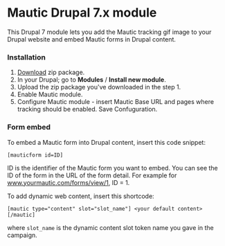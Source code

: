 Mautic Drupal 7.x module
========================

This Drupal 7 module lets you add the Mautic tracking gif image to your Drupal website and embed Mautic forms in Drupal content.

### Installation

1. [Download](https://github.com/mautic/mautic-drupal/archive/7.x.zip) zip package.
2. In your Drupal; go to **Modules** / **Install new module**.
3. Upload the zip package you've downloaded in the step 1.
4. Enable Mautic module.
5. Configure Mautic module - insert Mautic Base URL and pages where tracking should be enabled. Save Confuguration.

### Form embed

To embed a Mautic form into Drupal content, insert this code snippet:

`[mauticform id=ID]`

ID is the identifier of the Mautic form you want to embed. You can see the ID of the form in the URL of the form detail. For example for www.yourmautic.com/forms/view/1, ID = 1.

To add dynamic web content, insert this shortcode:

`[mautic type="content" slot="slot_name"] <your default content> [/mautic]`

where `slot_name` is the dynamic content slot token name you gave in the campaign.
